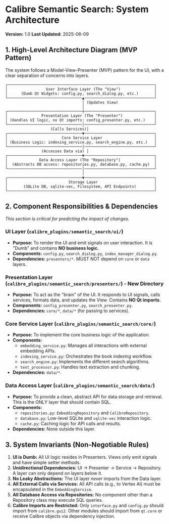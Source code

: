 # Calibre Semantic Search: System Architecture
**Version:** 1.0
**Last Updated:** 2025-06-09

## 1. High-Level Architecture Diagram (MVP Pattern)

The system follows a Model-View-Presenter (MVP) pattern for the UI, with a clear separation of concerns into layers.

```
┌─────────────────────────────────────────────────────────────────┐
│                 User Interface Layer (The "View")               │
│      (Dumb Qt Widgets: config.py, search_dialog.py, etc.)       │
└─────────────────────────────────▲───────────────────────────────┘
                                  │ (Updates View)
                                  │
┌─────────────────────────────────┼───────────────────────────────┐
│               Presentation Layer (The "Presenter")              │
│ (Handles UI logic, no Qt imports: config_presenter.py, etc.)    │
└─────────────────────────────────│───────────────────────────────┘
                    (Calls Services)│
┌─────────────────────────────────▼───────────────────────────────┐
│                        Core Service Layer                       │
│ (Business Logic: indexing_service.py, search_engine.py, etc.)   │
└─────────────────────────────────│───────────────────────────────┘
                (Accesses Data via) │
┌─────────────────────────────────▼───────────────────────────────┐
│              Data Access Layer (The "Repository")               │
│  (Abstracts DB access: repositories.py, database.py, cache.py)  │
└─────────────────────────────────│───────────────────────────────┘
                                  │
┌─────────────────────────────────▼───────────────────────────────┐
│                           Storage Layer                         │
│       (SQLite DB, sqlite-vec, Filesystem, API Endpoints)        │
└─────────────────────────────────────────────────────────────────┘
```

## 2. Component Responsibilities & Dependencies

*This section is critical for predicting the impact of changes.*

### UI Layer (`calibre_plugins/semantic_search/ui/`)
*   **Purpose:** To render the UI and emit signals on user interaction. It is "Dumb" and contains **NO business logic.**
*   **Components:** `config.py`, `search_dialog.py`, `index_manager_dialog.py`.
*   **Dependencies:** `presenters/*`. MUST NOT depend on `core` or `data` layers.

### Presentation Layer (`calibre_plugins/semantic_search/presenters/`) - **New Directory**
*   **Purpose:** To act as the "brain" of the UI. It responds to UI signals, calls services, formats data, and updates the View. Contains **NO Qt imports.**
*   **Components:** `config_presenter.py`, `search_presenter.py`.
*   **Dependencies:** `core/*`, `data/*` (for passing to services).

### Core Service Layer (`calibre_plugins/semantic_search/core/`)
*   **Purpose:** To implement the core business logic of the application.
*   **Components:**
    *   `embedding_service.py`: Manages all interactions with external embedding APIs.
    *   `indexing_service.py`: Orchestrates the book indexing workflow.
    *   `search_engine.py`: Implements the different search algorithms.
    *   `text_processor.py`: Handles text extraction and chunking.
*   **Dependencies:** `data/*`.

### Data Access Layer (`calibre_plugins/semantic_search/data/`)
*   **Purpose:** To provide a clean, abstract API for data storage and retrieval. This is the ONLY layer that should contain SQL.
*   **Components:**
    *   `repositories.py`: `EmbeddingRepository` and `CalibreRepository`.
    *   `database.py`: Low-level SQLite and `sqlite-vec` interaction logic.
    *   `cache.py`: Caching logic for API calls and results.
*   **Dependencies:** None outside this layer.

## 3. System Invariants (Non-Negotiable Rules)

1.  **UI is Dumb:** All UI logic resides in Presenters. Views only emit signals and have simple setter methods.
2.  **Unidirectional Dependencies:** UI -> Presenter -> Service -> Repository. A layer can only depend on layers below it.
3.  **No Leaky Abstractions:** The UI layer *never* imports from the Data layer.
4.  **All External Calls via Services:** All API calls (e.g., to Vertex AI) must be encapsulated in the `EmbeddingService`.
5.  **All Database Access via Repositories:** No component other than a Repository class may execute SQL queries.
6.  **Calibre Imports are Restricted:** Only `interface.py` and `config.py` should import from `calibre.gui2`. Other modules should import from `qt.core` or receive Calibre objects via dependency injection.